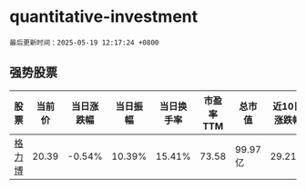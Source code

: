 # quantitative-investment

`最后更新时间：2025-05-19 12:17:24 +0800`

## 强势股票

|股票|当前价|当日涨跌幅|当日振幅|当日换手率|市盈率TTM|总市值|近10日涨跌幅|
|----|----|----|----|----|----|----|----|
|[格力博](https://xueqiu.com/S/SZ301260)|20.39|-0.54%|10.39%|15.41%|73.58|99.97亿|29.21%|
